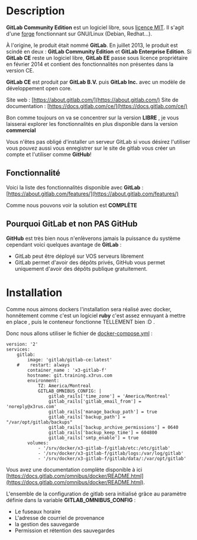 # Description

**GitLab Community Edition** est un logiciel libre, sous [licence MIT](https://fr.wikipedia.org/wiki/Licence_MIT). Il s'agit d'une [forge](https://fr.wikipedia.org/wiki/Forge_(informatique)) fonctionnant sur GNU/Linux (Debian, Redhat…).

À l'origine, le produit était nommé **GitLab**. En juillet 2013, le produit est scindé en deux : __GitLab Community Edition__ et __GitLab Enterprise Edition__. Si __GitLab CE__ reste un logiciel libre, __GitLab EE__ passe sous licence propriétaire en février 2014 et contient des fonctionnalités non présentes dans la version CE.

**GitLab CE** est produit par __GitLab B.V.__ puis __GitLab Inc.__ avec un modèle de développement open core.

Site web : [https://about.gitlab.com/](https://about.gitlab.com/)
Site de documentation : [https://docs.gitlab.com/ce/](https://docs.gitlab.com/ce/)

Bon comme toujours on va se concentrer sur la version **LIBRE** , je vous laisserai explorer les fonctionnalités en plus disponible dans la version __commercial__

Vous n'êtes pas obligé d'installer un serveur GitLab si vous désirez l'utiliser vous pouvez aussi vous enregistrer sur le site de gitlab vous créer un compte et l'utiliser comme __GitHub__!

## Fonctionnalité 

Voici la liste des fonctionnalités disponible avec **GitLab**  : [https://about.gitlab.com/features/](https://about.gitlab.com/features/)

Comme nous pouvons voir la solution est **COMPLÈTE**

## Pourquoi GitLab et non PAS GitHub 

__GitHub__ est très bien nous n'enlèverons jamais la puissance du système cependant voici quelques avantage de __GitLab__ :

* GitLab peut être déployé sur VOS serveurs librement
* GitLab permet d'avoir des dépôts privés, GitHub vous permet uniquement d'avoir des dépôts publique gratuitement.


# Installation 

Comme nous aimons dockers l'installation sera réalisé avec docker, honnêtement comme c'est un logiciel __ruby__ c'est assez ennuyant à mettre en place , puis le conteneur fonctionne TELLEMENT bien :D .

Donc nous allons utiliser le fichier de [docker-compose.yml](./docker/docker-compose-v1.yml) :

```
version: '2'
services:
    gitlab:
        image: 'gitlab/gitlab-ce:latest'
    #    restart: always
        container_name : 'x3-gitlab-f'
        hostname: git.training.x3rus.com
        environment:
            TZ: America/Montreal
            GITLAB_OMNIBUS_CONFIG: |
                gitlab_rails['time_zone'] = 'America/Montreal'
                gitlab_rails['gitlab_email_from'] = 'noreply@x3rus.com'
                gitlab_rails['manage_backup_path'] = true
                gitlab_rails['backup_path'] = "/var/opt/gitlab/backups"
                gitlab_rails['backup_archive_permissions'] = 0640 
                gitlab_rails['backup_keep_time'] = 604800
                gitlab_rails['smtp_enable'] = true
        volumes:
            - '/srv/docker/x3-gitlab-f/gitlab/etc:/etc/gitlab'
            - '/srv/docker/x3-gitlab-f/gitlab/logs:/var/log/gitlab'
            - '/srv/docker/x3-gitlab-f/gitlab/data/:/var/opt/gitlab'

```

Vous avez une documentation complète disponible à ici [https://docs.gitlab.com/omnibus/docker/README.html](https://docs.gitlab.com/omnibus/docker/README.html).

L'ensemble de la configuration de gitlab sera initialisé grâce au paramètre définie dans la variable **GITLAB\_OMNIBUS\_CONFIG** :
* Le fuseaux horaire 
* L'adresse de courriel de provenance
* la gestion des sauvegarde
* Permission et rétention des sauvegardes
